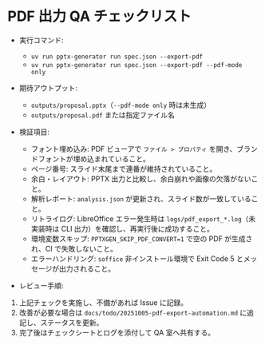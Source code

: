 # PDF 出力 QA チェックリスト

- 実行コマンド:
  - `uv run pptx-generator run spec.json --export-pdf`
  - `uv run pptx-generator run spec.json --export-pdf --pdf-mode only`
- 期待アウトプット:
  - `outputs/proposal.pptx`（`--pdf-mode only` 時は未生成）
  - `outputs/proposal.pdf` または指定ファイル名
- 検証項目:
  - フォント埋め込み: PDF ビューアで `ファイル > プロパティ` を開き、ブランドフォントが埋め込まれていること。
  - ページ番号: スライド末尾まで連番が維持されていること。
  - 余白・レイアウト: PPTX 出力と比較し、余白崩れや画像の欠落がないこと。
  - 解析レポート: `analysis.json` が更新され、スライド数が一致していること。
  - リトライログ: LibreOffice エラー発生時は `logs/pdf_export_*.log`（未実装時は CLI 出力）を確認し、再実行後に成功すること。
  - 環境変数スキップ: `PPTXGEN_SKIP_PDF_CONVERT=1` で空の PDF が生成され、CI で失敗しないこと。
  - エラーハンドリング: `soffice` 非インストール環境で Exit Code 5 とメッセージが出力されること。

- レビュー手順:
 1. 上記チェックを実施し、不備があれば Issue に記録。
 2. 改善が必要な場合は `docs/todo/20251005-pdf-export-automation.md` に追記し、ステータスを更新。
 3. 完了後はチェックシートとログを添付して QA 室へ共有する。
